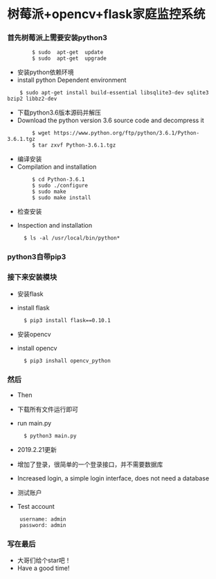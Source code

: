 # 树莓派+opencv+flask家庭监控系统

### 首先树莓派上需要安装python3
```
    	$ sudo  apt-get  update
    	$ sudo  apt-get  upgrade
```	
    	
- 安装python依赖环境
- install python Dependent environment
```
    $ sudo apt-get install build-essential libsqlite3-dev sqlite3 bzip2 libbz2-dev
 ```
    
- 下载python3.6版本源码并解压
- Download the python version 3.6 source code and decompress it

```
    	$ wget https://www.python.org/ftp/python/3.6.1/Python-3.6.1.tgz
    	$ tar zxvf Python-3.6.1.tgz
 ```   	
- 编译安装
- Compilation and installation
```
	    $ cd Python-3.6.1
	    $ sudo ./configure
	    $ sudo make
	    $ sudo make install
```	    
- 检查安装
- Inspection and installation


		$ ls -al /usr/local/bin/python*
  
### python3自带pip3

### 接下来安装模块

- 安装flask
- install flask


    	$ pip3 install flask==0.10.1
    	
- 安装opencv
- install opencv


     	$ pip3 inshall opencv_python
  
### 然后
- Then

- 下载所有文件运行即可
- run main.py


    	$ python3 main.py
    	
 - 2019.2.21更新
 - 增加了登录，很简单的一个登录接口，并不需要数据库
 - Increased login, a simple login interface, does not need a database
 
 - 测试账户
 - Test account
 ```
     username: admin
     password: admin
 
 ```
  
### 写在最后
- 大哥们给个star吧！
- Have a good time!
